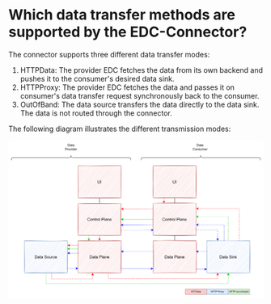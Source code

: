 Which data transfer methods are supported by the EDC-Connector?
========

The connector supports three different data transfer modes:

1. HTTPData: The provider EDC fetches the data from its own backend and pushes it to the consumer's desired data sink.
2. HTTPProxy: The provider EDC fetches the data and passes it on consumer's data transfer request synchronously back to the consumer.
3. OutOfBand: The data source transfers the data directly to the data sink. The data is not routed through the connector.

The following diagram illustrates the different transmission modes:

![data-transfer-methods.png](images%2Fdata-transfer-methods.png)
